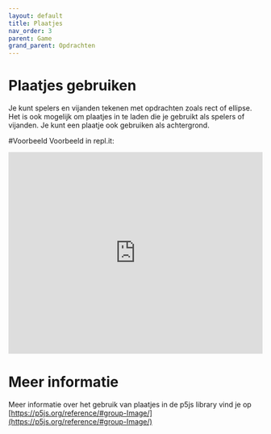 ```yaml
---
layout: default
title: Plaatjes
nav_order: 3
parent: Game
grand_parent: Opdrachten
---
```


# Plaatjes gebruiken

Je kunt spelers en vijanden tekenen met opdrachten zoals rect of ellipse. Het is ook mogelijk om plaatjes in te laden die je gebruikt als spelers of vijanden. Je kunt een plaatje ook gebruiken als achtergrond.


#Voorbeeld
Voorbeeld in repl.it:
<iframe height="400px" width="100%" src="https://repl.it/@vangeest/HowtoPlaatjes?lite=true" scrolling="no" frameborder="no" allowtransparency="true" allowfullscreen="true" sandbox="allow-forms allow-pointer-lock allow-popups allow-same-origin allow-scripts allow-modals"></iframe>

# Meer informatie
Meer informatie over het gebruik van plaatjes in de p5js library vind je op\
[https://p5js.org/reference/#group-Image/](https://p5js.org/reference/#group-Image/)
